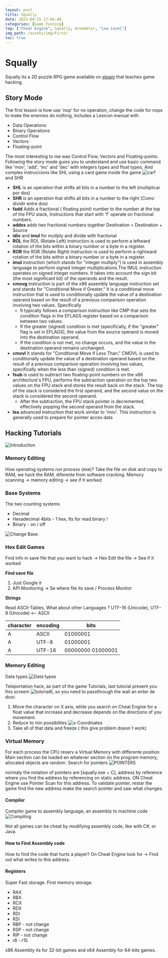 ```yaml
---
layout: post
title: Squally
date: 2023-09-25 17:04:48 
categories: [Game Funning]
tag: ["Cheat Engine", Squally, Assembler, "Low Level"]
img_path: /assets/img/First/
toc: true
---
```


# Squally

Squally its a 2D puzzle RPG game available on [steam](https://store.steampowered.com/app/770200/Squally/) that teaches game hacking. 

## Story Mode

The first lesson is how use 'nop' for no operation, change the code for nops to make the enemies do nothing, includes a Lexicon manual with 
  * Data Operations
  * Binary Operations
  * Control Flow
  * Vectors
  * Floating-point

The most interesting to me was Control Flow, Vectors and Floating-points. Following the story mode guies you to understand and use basic command like 'mov', 'add', 'inc' and 'dec' with integers types and float types. 
And complex instruccions like SHL using a card game inside the game ![carf](cards.png) and SHR 

- **SHL** is an operation that shifts all bits in a number to the left (multiplicar por dos)
- **SHR** is an operation that shifts all bits in a number to the right (Como dividir entre dos)
- **fadd** Adds a fractional ( floating point) number to the number at the top of the FPU stack, Instructions that start with 'f' operate on fractional numbers.
- **addss** adds two fractional numbers together Destination = Destination + Source
- **idiv** and **imul** for mutlply and divide with fractional
- **ROL** the ROL (Rotate Left) instruction is used to perform a leftward rotation of the bits within a binary number or a byte in a register. 
- **ROR** the ROR (Rotate Right) instruction is used to perform a rightward rotation of the bits within a binary number or a byte in a register.
- **imul**  instruction (which stands for "integer multiply") is used in assembly language to perform signed integer multiplications.The IMUL instruction operates on signed integer numbers. It takes into account the sign bit (the most significant bit) of the operands and the result. 
- **cmovg** instruction is part of the x86 assembly language instruction set and stands for "Conditional Move if Greater." It is a conditional move instruction that is used to conditionally update the value of a destination operand based on the result of a previous comparison operation involving two values. Specifically
  - It typically follows a comparison instruction like CMP that sets the condition flags in the EFLAGS register based on a comparison between two values.
  - If the greater (signed) condition is met (specifically, if the "greater" flag is set in EFLAGS), the value from the source operand is moved into the destination operand.
  - If the condition is not met, no change occurs, and the value in the destination operand remains unchanged.
- **cmovl** It stands for "Conditional Move if Less Than." CMOVL is used to conditionally update the value of a destination operand based on the result of a previous comparison operation involving two values, specifically when the less than (signed) condition is met.
- **fsub** is used to subtract two floating-point numbers on the x86 architecture's FPU, performs the subtraction operation on the top two values on the FPU stack and stores the result back on the stack. The top of the stack is considered the first operand, and the second value on the stack is considered the second operand.
    -  After the subtraction, the FPU stack pointer is decremented, effectively popping the second operand from the stack.
- **lea** advanced instruction that work similar to 'mov'. This instruction is generally used to prepare for pointer acces data 

## Hacking Tutorials
![Introduction](image.png)

### Memory Editing

How operating systems run process (exe)?
Take the file on disk and copy to RAM, we hack the RAM, diferente from software cracking. 
Memory scanning -> memory editing -> see if it worked

### Base Systems

The two counting systems
  * Decimal
  * Hexadecimal 4bits - 1 hex, Its for read binary ! 
  * Binary - on / off 

![Change Base](image-1.png)

### Hex Edit Games

Find info in save file that you want to hack -> Hex Edit the file -> See if it worked 

**Find save file**

1. Just Google it
2. API Monitoring -> Se where file its save / Process Monitor 

**Strings**

Read ASCII-Tables, What about other Languages ? UTF-16 (Unicode), UTF-8 (Unicode) <-- ASCII 

| **character** | **encoding** | **bits**          |
| ------------- | ------------ | ----------------- |
| A             | ASCII        | 01000001          |
| A             | UTF-8        | 01000001          |
| A             | UTF-16       | 00000000 01000001 |

### Memory Editing 

Data types 
![Data types](image-2.png)

Teleportation hack, as part of the game Tutorials, last tutorial present you this screem ![tutorial6](image-3.png), so you need to passthrough the wall an enter de door.

1. Move the character on X axis, while you search on Cheat Engine for a float value that increase and decrease depends on the directions of you movement. 
2. Reduce to min possibilites
![x-Coordinates](image-4.png)
3. Take all of that data and freeze ( this give problem doesn´t work)

### Virtual Memory

For each process the CPU reserv a Virtual Memory with differente position
Main section can be loaded en whatever section on the program memory, allocated objects are random.
Search for pointers
![POINTERS](image-5.png)

normaly the notation of pointers are [squally.exe + C], address by reference where you find the address by referencing on static address. 
ON Cheat Engine use Pointer Scan for this address. 
To validate pointer, restar the game find the new address make the search pointer and saw what changes.
 
#### Compiler

 Compiler game to assembly language, an assembly to machine code
 ![Compiling](image-6.png)

 Not all games can be cheat by modifying assembly code, like with C#, or Java. 

#### How to Find Assembly code 
 
 How to find the code that hurts a player? 
 On Cheat Engine look for -> Find out what writes to this address. 

#### Registers

Super Fast storage.
First memory storage.

* RAX
* RBX
* RCX
* RDX
* RDI
* RSI
* RBP - not change 
* RSP - not change 
* RIP - not change
* r8 - r15 

x86 Assembly its for 32-bit games and x64 Assembly for 64-bits games. 

